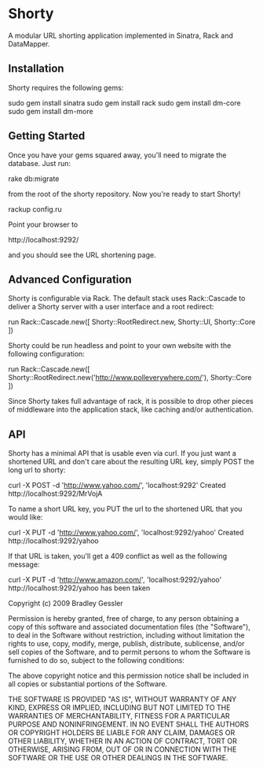 # Shorty

A modular URL shorting application implemented in Sinatra, Rack 
and DataMapper. 

## Installation

Shorty requires the following gems:

 sudo gem install sinatra
 sudo gem install rack
 sudo gem install dm-core
 sudo gem install dm-more

## Getting Started

Once you have your gems squared away, you'll need to migrate the
database. Just run:

  rake db:migrate
  
from the root of the shorty repository. Now you're ready to start
Shorty!

  rackup config.ru
  
Point your browser to
  
  http://localhost:9292/
  
and you should see the URL shortening page.

## Advanced Configuration

Shorty is configurable via Rack. The default stack uses Rack::Cascade
to deliver a Shorty server with a user interface and a root redirect:

  run Rack::Cascade.new([
    Shorty::RootRedirect.new,
    Shorty::UI,
    Shorty::Core
  ])

Shorty could be run headless and point to your own website with the
following configuration:

  run Rack::Cascade.new([
    Shorty::RootRedirect.new('http://www.polleverywhere.com/'),
    Shorty::Core
  ])

Since Shorty takes full advantage of rack, it is possible to drop
other pieces of middleware into the application stack, like caching
and/or authentication.
  
## API

Shorty has a minimal API that is usable even via curl. If you just 
want a shortened URL and don't care about the resulting URL key, 
simply POST the long url to shorty:

  curl -X POST -d 'http://www.yahoo.com/', 'localhost:9292'
  Created http://localhost:9292/MrVojA
  
To name a short URL key, you PUT the url to the shortened URL that
you would like:
  
  curl -X PUT -d 'http://www.yahoo.com/', 'localhost:9292/yahoo'
  Created http://localhost:9292/yahoo
  
If that URL is taken, you'll get a 409 conflict as well as the following
message:
  
  curl -X PUT -d 'http://www.amazon.com/', 'localhost:9292/yahoo'
  http://localhost:9292/yahoo has been taken

Copyright (c) 2009 Bradley Gessler

Permission is hereby granted, free of charge, to any person
obtaining a copy of this software and associated documentation
files (the "Software"), to deal in the Software without
restriction, including without limitation the rights to use,
copy, modify, merge, publish, distribute, sublicense, and/or sell
copies of the Software, and to permit persons to whom the
Software is furnished to do so, subject to the following
conditions:

The above copyright notice and this permission notice shall be
included in all copies or substantial portions of the Software.

THE SOFTWARE IS PROVIDED "AS IS", WITHOUT WARRANTY OF ANY KIND,
EXPRESS OR IMPLIED, INCLUDING BUT NOT LIMITED TO THE WARRANTIES
OF MERCHANTABILITY, FITNESS FOR A PARTICULAR PURPOSE AND
NONINFRINGEMENT. IN NO EVENT SHALL THE AUTHORS OR COPYRIGHT
HOLDERS BE LIABLE FOR ANY CLAIM, DAMAGES OR OTHER LIABILITY,
WHETHER IN AN ACTION OF CONTRACT, TORT OR OTHERWISE, ARISING
FROM, OUT OF OR IN CONNECTION WITH THE SOFTWARE OR THE USE OR
OTHER DEALINGS IN THE SOFTWARE.